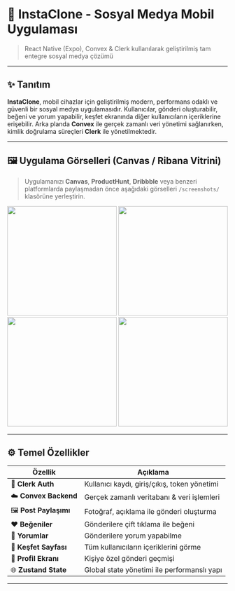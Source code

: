 # 📲 InstaClone - Sosyal Medya Mobil Uygulaması

> React Native (Expo), Convex & Clerk kullanılarak geliştirilmiş tam entegre sosyal medya çözümü

---

## ✨ Tanıtım

**InstaClone**, mobil cihazlar için geliştirilmiş modern, performans odaklı ve güvenli bir sosyal medya uygulamasıdır. Kullanıcılar, gönderi oluşturabilir, beğeni ve yorum yapabilir, keşfet ekranında diğer kullanıcıların içeriklerine erişebilir. Arka planda **Convex** ile gerçek zamanlı veri yönetimi sağlanırken, kimlik doğrulama süreçleri **Clerk** ile yönetilmektedir.

---

## 🖼️ Uygulama Görselleri (Canvas / Ribana Vitrini)

> Uygulamanızı **Canvas**, **ProductHunt**, **Dribbble** veya benzeri platformlarda paylaşmadan önce aşağıdaki görselleri `/screenshots/` klasörüne yerleştirin.

<p align="center">
  <img src="./screenshots/home.png" width="250" />
  <img src="./screenshots/create-post.png" width="250" />
  <img src="./screenshots/post-detail.png" width="250" />
  <img src="./screenshots/profile.png" width="250" />
</p>

---

## ⚙️ Temel Özellikler

| Özellik             | Açıklama |
|---------------------|----------|
| 🔐 **Clerk Auth**   | Kullanıcı kaydı, giriş/çıkış, token yönetimi |
| ☁️ **Convex Backend** | Gerçek zamanlı veritabanı & veri işlemleri |
| 🖼️ **Post Paylaşımı** | Fotoğraf, açıklama ile gönderi oluşturma |
| ❤️ **Beğeniler**    | Gönderilere çift tıklama ile beğeni |
| 💬 **Yorumlar**     | Gönderilere yorum yapabilme |
| 🧭 **Keşfet Sayfası** | Tüm kullanıcıların içeriklerini görme |
| 👤 **Profil Ekranı** | Kişiye özel gönderi geçmişi |
| 🌐 **Zustand State**| Global state yönetimi ile performanslı yapı |

---
